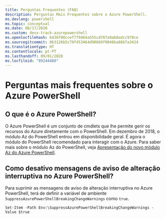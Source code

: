```yaml
---
title: Perguntas Frequentes (FAQ)
description: Perguntas Mais Frequentes sobre o Azure PowerShell.
ms.devlang: powershell
ms.topic: conceptual
ms.date: 08/17/2020
ms.custom: devx-track-azurepowershell
ms.openlocfilehash: b436f00ccef779464a555cd787a9ab0adcc970ce
ms.sourcegitcommit: 8b3126b5c79f453464d90669f0046ba86b7a3424
ms.translationtype: HT
ms.contentlocale: pt-PT
ms.lasthandoff: 09/01/2020
ms.locfileid: "89244488"
---
```

# <a name="frequently-asked-questions-about-azure-powershell"></a>Perguntas mais frequentes sobre o Azure PowerShell

## <a name="what-is-azure-powershell"></a>O que é o Azure PowerShell?

O Azure PowerShell é um conjunto de cmdlets que lhe permite gerir os recursos do Azure diretamente com o PowerShell. Em dezembro de 2018, o módulo Az do PowerShell entrou em disponibilidade geral. É agora o módulo do PowerShell recomendado para interagir com o Azure. Para saber mais sobre o módulo Az do PowerShell, veja [Apresentação do novo módulo Az do Azure PowerShell](/powershell/azure/new-azureps-module-az).

## <a name="how-do-i-disable-breaking-change-warning-messages-in-azure-powershell"></a>Como desativo mensagens de aviso de alteração interruptiva no Azure PowerShell?

Para suprimir as mensagens de aviso de alteração interruptiva no Azure PowerShell, terá de definir a variável de ambiente `SuppressAzurePowerShellBreakingChangeWarnings` como `true`.

```azurepowershell
Set-Item -Path Env:\SuppressAzurePowerShellBreakingChangeWarnings -Value $true
```
